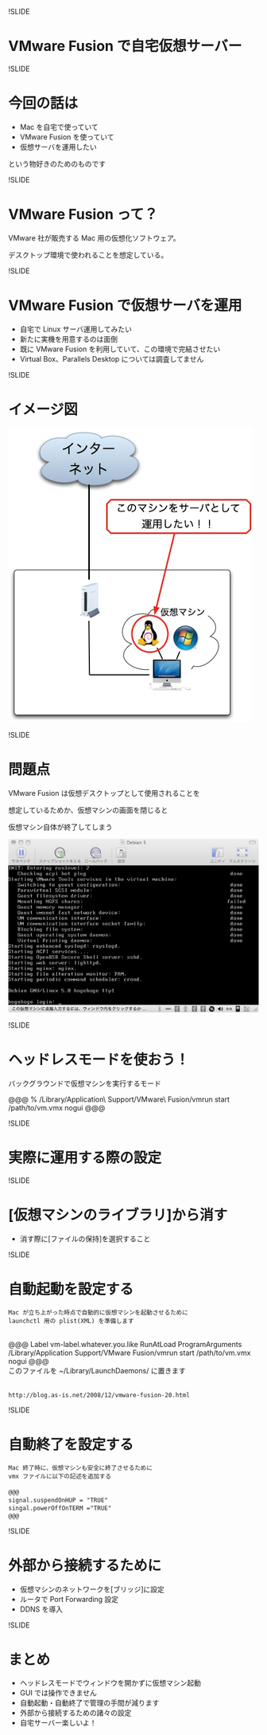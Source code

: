 !SLIDE

# VMware Fusion で自宅仮想サーバー

!SLIDE

# 今回の話は

- Mac を自宅で使っていて
- VMware Fusion を使っていて
- 仮想サーバを運用したい

という物好きのためのものです

!SLIDE

# VMware Fusion って？

VMware 社が販売する Mac 用の仮想化ソフトウェア。

デスクトップ環境で使われることを想定している。

!SLIDE

# VMware Fusion で仮想サーバを運用

- 自宅で Linux サーバ運用してみたい
- 新たに実機を用意するのは面倒
- 既に VMware Fusion を利用していて、この環境で完結させたい
- Virtual Box、Parallels Desktop については調査してません

!SLIDE

# イメージ図
  <img src="img/home-lan.jpg"/>

!SLIDE

# 問題点

VMware Fusion は仮想デスクトップとして使用されることを

想定しているためか、仮想マシンの画面を閉じると

仮想マシン自体が終了してしまう

  <img src="img/debian.jpg" />

!SLIDE

# ヘッドレスモードを使おう！

バックグラウンドで仮想マシンを実行するモード

@@@
    % /Library/Application\ Support/VMware\ Fusion/vmrun start \
      /path/to/vm.vmx nogui
@@@

!SLIDE

# 実際に運用する際の設定

!SLIDE

# [仮想マシンのライブラリ]から消す

- 消す際に[ファイルの保持]を選択すること

!SLIDE

# 自動起動を設定する

    Mac が立ち上がった時点で自動的に仮想マシンを起動させるために
    launchctl 用の plist(XML) を準備します

<br />
@@@
    <?xml version="1.0" encoding="UTF-8"?>
    <!DOCTYPE plist PUBLIC "-//Apple Computer//DTD PLIST 1.0//EN"
          "http://www.apple.com/DTDs/PropertyList-1.0.dtd">
     <plist version="1.0">
     <dict>
     <key>Label</key>
     <string>vm-label.whatever.you.like</string>
     <key>RunAtLoad</key>
     <true/>
     <key>ProgramArguments</key>
     <array>
       <string>/Library/Application Support/VMware Fusion/vmrun</string>
       <string>start</string>
       <string>/path/to/vm.vmx</string>
       <string>nogui</string>
     </array>
     </dict>
     </plist>
@@@
<br />
このファイルを ~/Library/LaunchDaemons/ に置きます

<br />
<br />
    
    http://blog.as-is.net/2008/12/vmware-fusion-20.html

!SLIDE

# 自動終了を設定する

    Mac 終了時に、仮想マシンも安全に終了させるために
    vmx ファイルに以下の記述を追加する

    @@@
    signal.suspendOnHUP = "TRUE"
    singal.powerOffOnTERM ="TRUE"
    @@@

!SLIDE

# 外部から接続するために
- 仮想マシンのネットワークを[ブリッジ]に設定
- ルータで Port Forwarding 設定
- DDNS を導入

!SLIDE

# まとめ

- ヘッドレスモードでウィンドウを開かずに仮想マシン起動
- GUI では操作できません
- 自動起動・自動終了で管理の手間が減ります
- 外部から接続するための諸々の設定
- 自宅サーバー楽しいよ！

